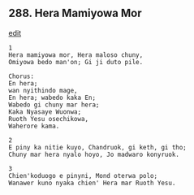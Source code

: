 
## 288.  Hera Mamiyowa Mor
[edit](https://docs.google.com/document/d/1UrsPG4Gup_Ugye1AdvxLC%2DtP9nN73Yh7/edit?mode=html)



    1
    Hera mamiyowa mor, Hera maloso chuny,
    Omiyowa bedo man'on; Gi ji duto pile.

    Chorus:
    En hera;
    wan nyithindo mage,
    En hera; wabedo kaka En;
    Wabedo gi chuny mar hera;
    Kaka Nyasaye Wuonwa;
    Ruoth Yesu osechikowa,
    Waherore kama.

    2
    E piny ka nitie kuyo, Chandruok, gi keth, gi tho;
    Chuny mar hera nyalo hoyo, Jo madwaro konyruok.

    3
    Chien'koduogo e pinyni, Mond oterwa polo;
    Wanawer kuno nyaka chien' Hera mar Ruoth Yesu.


